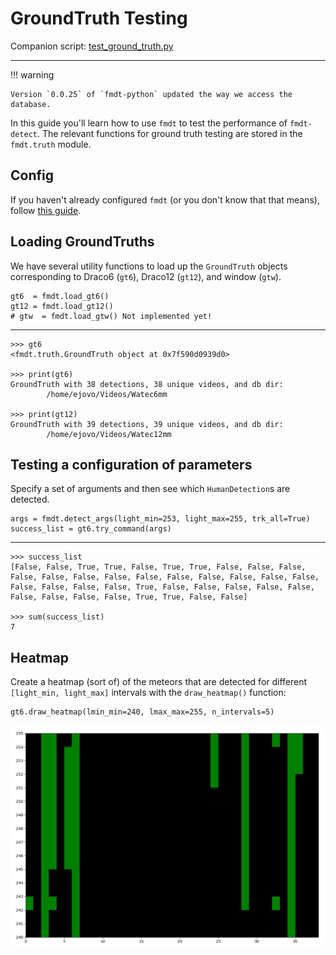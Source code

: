 # GroundTruth Testing
Companion script: [test_ground_truth.py](https://github.com/ejovo13/fmdt_python_clean/blob/main/test_ground_truth.py)

---

!!! warning

    Version `0.0.25` of `fmdt-python` updated the way we access the database.

In this guide you'll learn how to use `fmdt` to test the performance of `fmdt-detect`. The relevant
functions for ground truth testing are stored in the `fmdt.truth` module.
## Config

If you haven't already configured `fmdt` (or you don't know that that means), follow [this guide](../howto/0_initialization.md).


## Loading GroundTruths 

We have several utility functions to load up the `GroundTruth` objects corresponding to Draco6 (`gt6`), Draco12 (`gt12`), and window (`gtw`).

```
gt6  = fmdt.load_gt6()
gt12 = fmdt.load_gt12()
# gtw  = fmdt.load_gtw() Not implemented yet!
```

---

```
>>> gt6
<fmdt.truth.GroundTruth object at 0x7f590d0939d0>

>>> print(gt6)
GroundTruth with 38 detections, 38 unique videos, and db dir:
        /home/ejovo/Videos/Watec6mm

>>> print(gt12)
GroundTruth with 39 detections, 39 unique videos, and db dir:
        /home/ejovo/Videos/Watec12mm
```

## Testing a configuration of parameters

Specify a set of arguments and then see which `HumanDetection`s are detected.

```
args = fmdt.detect_args(light_min=253, light_max=255, trk_all=True)
success_list = gt6.try_command(args)
```
---

```
>>> success_list
[False, False, True, True, False, True, True, False, False, False, False, False, False, False, False, False, False, False, False, False, False, False, False, False, True, False, False, False, False, False, False, False, False, False, True, True, False, False]

>>> sum(success_list)
7
```

## Heatmap

Create a heatmap (sort of) of the meteors that are detected for different `[light_min, light_max]` intervals with the `draw_heatmap()` function:

```
gt6.draw_heatmap(lmin_min=240, lmax_max=255, n_intervals=5)
```

![heatmap](../media/heat_map.png)